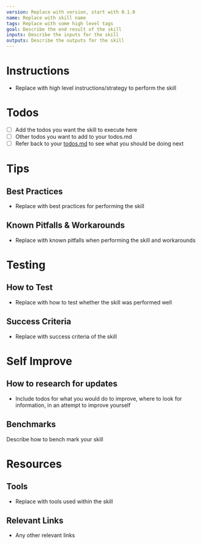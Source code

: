 ```yaml
---
version: Replace with version, start with 0.1.0
name: Replace with skill name
tags: Replace with some high level tags
goal: Describe the end result of the skill
inputs: Describe the inputs for the skill
outputs: Describe the outputs for the skill
---
```


# Instructions
- Replace with high level instructions/strategy to perform the skill

# Todos
- [ ] Add the todos you want the skill to execute here
- [ ] Other todos you want to add to your todos.md
- [ ] Refer back to your [todos.md](memory/current-tasks/task-[id]/todos.md) to see what you should be doing next

# Tips
## Best Practices
- Replace with best practices for performing the skill

## Known Pitfalls & Workarounds
- Replace with known pitfalls when performing the skill and workarounds

# Testing
## How to Test
- Replace with how to test whether the skill was performed well

## Success Criteria
- Replace with success criteria of the skill

# Self Improve
## How to research for updates
- Include todos for what you would do to improve, where to look for information, in an attempt to improve yourself

## Benchmarks
Describe how to bench mark your skill

# Resources
## Tools
- Replace with tools used within the skill

## Relevant Links
- Any other relevant links
